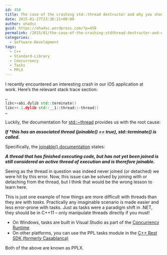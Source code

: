 ```yaml
---
id: 458
title: The case of the crashing std::thread destructor and why you should use tasks instead of threads
date: 2015-01-27T23:36:21+00:00
author: ohadsc
guid: https://ohadsc.wordpress.com/?p=458
permalink: /2015/01/the-case-of-the-crashing-stdthread-destructor-and-why-you-should-use-tasks-instead-of-threads/
categories:
  - Software-Development
tags:
  - C++
  - Standard-Library
  - Concurrency
  - Tasks
  - PPLX
---
```

I recently encountered an interesting crash in our iOS application at work. Here’s the relevant stack trace section:

```cpp
…
libc++abi.dylib std::terminate()
libc++.1.dylib std::__1::thread::~thread()
…
```

Luckily, the documentation for [std::~thread](http://en.cppreference.com/w/cpp/thread/thread/~thread) provides us with the root cause:
  
_**If *this has an associated thread (joinable() == true), std::terminate() is called.**_

Specifically, the [joinable() documentation](http://en.cppreference.com/w/cpp/thread/thread/joinable) states:
  
_**A thread that has finished executing code, but has not yet been joined is still considered an active thread of execution and is therefore joinable.**_

Seeing as the thread in question was indeed never joined (or detached) we were hit by this error. Now, this issue can be solved by joining with or detaching from the thread, but I think that would be the wrong lesson to learn here.

This is just one example of how things are more difficult with threads than they are with _tasks_. Practically any imaginable scenario is made easier and less error-prone with tasks. Just as tasks were a paradigm shift in .NET, they should be in C++11 &#8211; only manipulate threads directly if you must!

  * On Windows, tasks are built in Visual Studio as part of the [Concurrency Runtime](https://msdn.microsoft.com/en-us/library/dd504870.aspx)
  * On other platforms, you can use the PPL tasks module in the [C++ Rest SDK (formerly Casablanca)](https://casablanca.codeplex.com/)

  Both of the above are known as PPLX.